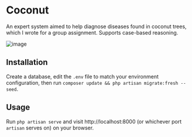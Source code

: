 # Coconut
An expert system aimed to help diagnose diseases found in coconut trees, which I wrote for a group assignment. Supports case-based reasoning.

![image](https://user-images.githubusercontent.com/47256917/224546034-1a22768e-c1f7-46f5-9cf4-d662617e8cc5.png)
## Installation
Create a database, edit the ```.env``` file to match your environment configuration, then run ```composer update && php artisan migrate:fresh --seed```.
## Usage
Run ```php artisan serve``` and visit http://localhost:8000 (or whichever port ```artisan``` serves on) on your browser.
